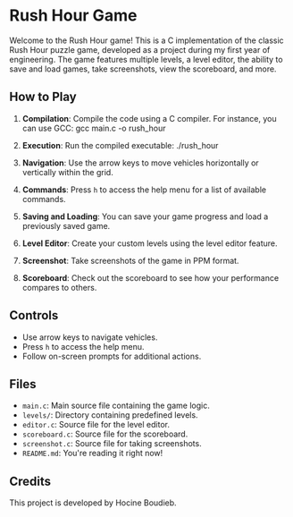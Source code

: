 # Rush Hour Game

Welcome to the Rush Hour game! This is a C implementation of the classic Rush Hour puzzle game, developed as a project during my first year of engineering. The game features multiple levels, a level editor, the ability to save and load games, take screenshots, view the scoreboard, and more.

## How to Play

1. **Compilation**: Compile the code using a C compiler. For instance, you can use GCC:
gcc main.c -o rush_hour

2. **Execution**: Run the compiled executable:
./rush_hour

3. **Navigation**: Use the arrow keys to move vehicles horizontally or vertically within the grid.

4. **Commands**: Press `h` to access the help menu for a list of available commands.

5. **Saving and Loading**: You can save your game progress and load a previously saved game.

6. **Level Editor**: Create your custom levels using the level editor feature.

7. **Screenshot**: Take screenshots of the game in PPM format.

8. **Scoreboard**: Check out the scoreboard to see how your performance compares to others.

## Controls

- Use arrow keys to navigate vehicles.
- Press `h` to access the help menu.
- Follow on-screen prompts for additional actions.

## Files

- `main.c`: Main source file containing the game logic.
- `levels/`: Directory containing predefined levels.
- `editor.c`: Source file for the level editor.
- `scoreboard.c`: Source file for the scoreboard.
- `screenshot.c`: Source file for taking screenshots.
- `README.md`: You're reading it right now!

## Credits

This project is developed by Hocine Boudieb.
